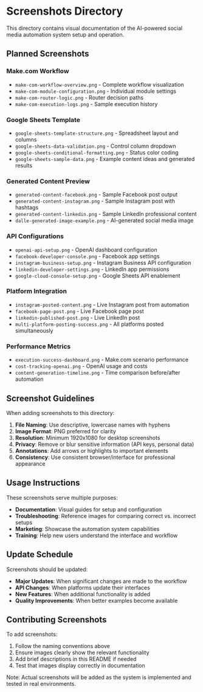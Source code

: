 # Screenshots Directory

This directory contains visual documentation of the AI-powered social media automation system setup and operation.

## Planned Screenshots

### Make.com Workflow
- `make-com-workflow-overview.png` - Complete workflow visualization
- `make-com-module-configuration.png` - Individual module settings
- `make-com-router-logic.png` - Router decision paths
- `make-com-execution-logs.png` - Sample execution history

### Google Sheets Template
- `google-sheets-template-structure.png` - Spreadsheet layout and columns
- `google-sheets-data-validation.png` - Control column dropdown
- `google-sheets-conditional-formatting.png` - Status color coding
- `google-sheets-sample-data.png` - Example content ideas and generated results

### Generated Content Preview
- `generated-content-facebook.png` - Sample Facebook post output
- `generated-content-instagram.png` - Sample Instagram post with hashtags
- `generated-content-linkedin.png` - Sample LinkedIn professional content
- `dalle-generated-image-example.png` - AI-generated social media image

### API Configurations
- `openai-api-setup.png` - OpenAI dashboard configuration
- `facebook-developer-console.png` - Facebook app settings
- `instagram-business-setup.png` - Instagram Business API configuration
- `linkedin-developer-settings.png` - LinkedIn app permissions
- `google-cloud-console-setup.png` - Google Sheets API enablement

### Platform Integration
- `instagram-posted-content.png` - Live Instagram post from automation
- `facebook-page-post.png` - Live Facebook page post
- `linkedin-published-post.png` - Live LinkedIn post
- `multi-platform-posting-success.png` - All platforms posted simultaneously

### Performance Metrics
- `execution-success-dashboard.png` - Make.com scenario performance
- `cost-tracking-openai.png` - OpenAI usage and costs
- `content-generation-timeline.png` - Time comparison before/after automation

## Screenshot Guidelines

When adding screenshots to this directory:

1. **File Naming**: Use descriptive, lowercase names with hyphens
2. **Image Format**: PNG preferred for clarity
3. **Resolution**: Minimum 1920x1080 for desktop screenshots
4. **Privacy**: Remove or blur sensitive information (API keys, personal data)
5. **Annotations**: Add arrows or highlights to important elements
6. **Consistency**: Use consistent browser/interface for professional appearance

## Usage Instructions

These screenshots serve multiple purposes:
- **Documentation**: Visual guides for setup and configuration
- **Troubleshooting**: Reference images for comparing correct vs. incorrect setups
- **Marketing**: Showcase the automation system capabilities
- **Training**: Help new users understand the interface and workflow

## Update Schedule

Screenshots should be updated:
- **Major Updates**: When significant changes are made to the workflow
- **API Changes**: When platforms update their interfaces
- **New Features**: When additional functionality is added
- **Quality Improvements**: When better examples become available

## Contributing Screenshots

To add screenshots:
1. Follow the naming conventions above
2. Ensure images clearly show the relevant functionality
3. Add brief descriptions in this README if needed
4. Test that images display correctly in documentation

Note: Actual screenshots will be added as the system is implemented and tested in real environments.